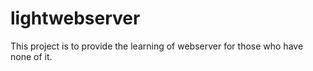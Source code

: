 # lightwebserver

This project is  to provide the  learning of webserver for those who have none of it.  
